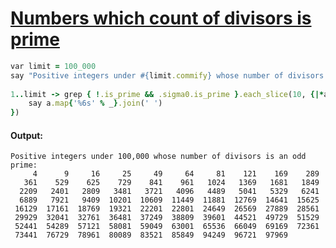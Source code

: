 [1]: https://rosettacode.org/wiki/Numbers_which_count_of_divisors_is_prime

# [Numbers which count of divisors is prime][1]

```ruby
var limit = 100_000
say "Positive integers under #{limit.commify} whose number of divisors is an odd prime:"
 
1..limit -> grep { !.is_prime && .sigma0.is_prime }.each_slice(10, {|*a|
    say a.map{'%6s' % _}.join(' ')
})
```

#### Output:
```
Positive integers under 100,000 whose number of divisors is an odd prime:
     4      9     16     25     49     64     81    121    169    289
   361    529    625    729    841    961   1024   1369   1681   1849
  2209   2401   2809   3481   3721   4096   4489   5041   5329   6241
  6889   7921   9409  10201  10609  11449  11881  12769  14641  15625
 16129  17161  18769  19321  22201  22801  24649  26569  27889  28561
 29929  32041  32761  36481  37249  38809  39601  44521  49729  51529
 52441  54289  57121  58081  59049  63001  65536  66049  69169  72361
 73441  76729  78961  80089  83521  85849  94249  96721  97969
```
